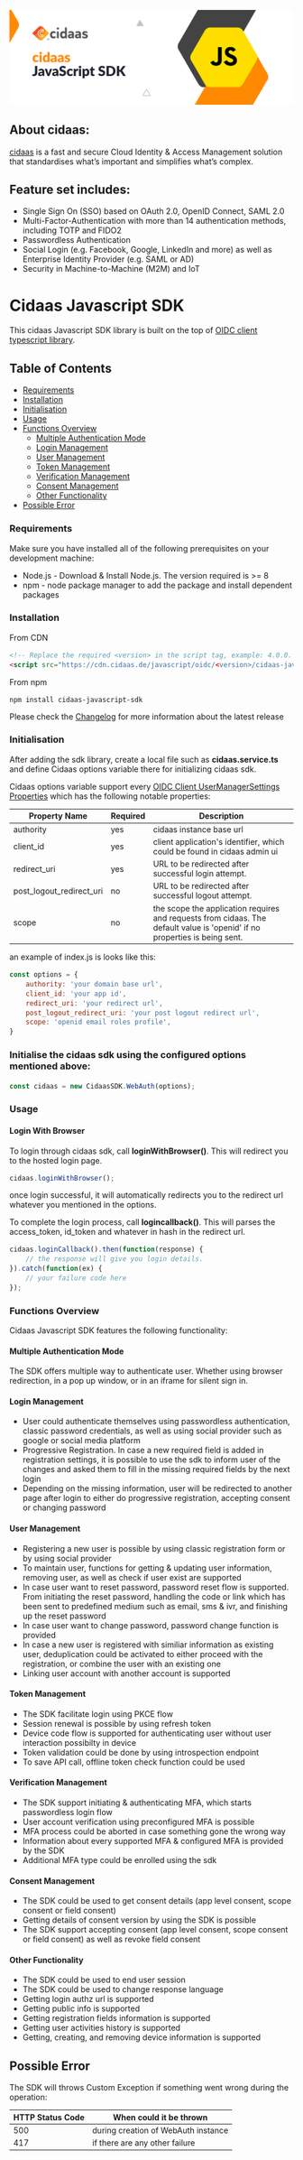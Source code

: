 ![Logo](https://raw.githubusercontent.com/Cidaas/cidaas-javascript-sdk/master/logo.jpg)

## About cidaas:
[cidaas](https://www.cidaas.com)
 is a fast and secure Cloud Identity & Access Management solution that standardises what’s important and simplifies what’s complex.

## Feature set includes:
* Single Sign On (SSO) based on OAuth 2.0, OpenID Connect, SAML 2.0 
* Multi-Factor-Authentication with more than 14 authentication methods, including TOTP and FIDO2 
* Passwordless Authentication 
* Social Login (e.g. Facebook, Google, LinkedIn and more) as well as Enterprise Identity Provider (e.g. SAML or AD) 
* Security in Machine-to-Machine (M2M) and IoT

# Cidaas Javascript SDK

This cidaas Javascript SDK library is built on the top of [OIDC client typescript library](https://github.com/authts/oidc-client-ts). 

## Table of Contents

<!--ts-->
* [Requirements](#requirements)
* [Installation](#installation)
* [Initialisation](#initialisation)
* [Usage](#usage)
* [Functions Overview](#functions-overview)
    <!--ts-->
    * [Multiple Authentication Mode](#multiple-authentication-mode)
    * [Login Management](#login-management)
    * [User Management](#user-management)
    * [Token Management](#token-management)
    * [Verification Management](#verification-management)
    * [Consent Management](#consent-management)
    * [Other Functionality](#other-functionality)
    <!--te-->
* [Possible Error](#possible-error)

### Requirements

Make sure you have installed all of the following prerequisites on your development machine:
* Node.js - Download & Install Node.js. The version required is >= 8
* npm - node package manager to add the package and install dependent packages

### Installation

From CDN

```html
<!-- Replace the required <version> in the script tag, example: 4.0.0. All the released tag can be found https://www.npmjs.com/package/cidaas-javascript-sdk?activeTab=versions -->
<script src="https://cdn.cidaas.de/javascript/oidc/<version>/cidaas-javascript-sdk.min.js"></script>
```

From npm

```
npm install cidaas-javascript-sdk
```

Please check the [Changelog](https://github.com/Cidaas/cidaas-sdk-javascript-v2/blob/master/CHANGELOG.md) for more information about the latest release

### Initialisation

After adding the sdk library, create a local file such as **cidaas.service.ts** and define Cidaas options variable there for initializing cidaas sdk.

Cidaas options variable support every [OIDC Client UserManagerSettings Properties](https://authts.github.io/oidc-client-ts/interfaces/UserManagerSettings.html) which has the following notable properties:

| Property Name | Required | Description |
| ------ | ------ | ------ |
| authority | yes | cidaas instance base url |
| client_id | yes | client application's identifier, which could be found in cidaas admin ui |
| redirect_uri | yes | URL to be redirected after successful login attempt. |
| post_logout_redirect_uri | no | URL to be redirected after successful logout attempt. |
| scope | no | the scope the application requires and requests from cidaas. The default value is 'openid' if no properties is being sent. |

an example of index.js is looks like this:

```js
const options = {
    authority: 'your domain base url',
    client_id: 'your app id',
    redirect_uri: 'your redirect url',
    post_logout_redirect_uri: 'your post logout redirect url',
    scope: 'openid email roles profile',
}
```

### Initialise the cidaas sdk using the configured options mentioned above:

```js
const cidaas = new CidaasSDK.WebAuth(options);
```

### Usage

#### Login With Browser

To login through cidaas sdk, call **loginWithBrowser()**. This will redirect you to the hosted login page.

```js
cidaas.loginWithBrowser();
```

once login successful, it will automatically redirects you to the redirect url whatever you mentioned in the options.

To complete the login process, call **logincallback()**. This will parses the access_token, id_token and whatever in hash in the redirect url.

```js
cidaas.loginCallback().then(function(response) {
    // the response will give you login details.
}).catch(function(ex) {
    // your failure code here
});
```

### Functions Overview

Cidaas Javascript SDK features the following functionality:

#### Multiple Authentication Mode
The SDK offers multiple way to authenticate user. Whether using browser redirection, in a pop up window, or in an iframe for silent sign in. 

#### Login Management
* User could authenticate themselves using passwordless authentication, classic password credentials, as well as using social provider such as google or social media platform
* Progressive Registration. In case a new required field is added in registration settings, it is possible to use the sdk to inform user of the changes and asked them to fill in the missing required fields by the next login
* Depending on the missing information, user will be redirected to another page after login to either do progressive registration, accepting consent or changing password

#### User Management
* Registering a new user is possible by using classic registration form or by using social provider
* To maintain user, functions for getting & updating user information, removing user, as well as check if user exist are supported
* In case user want to reset password, password reset flow is supported. From initiating the reset password, handling the code or link which has been sent to predefined medium such as email, sms & ivr, and finishing up the reset password
* In case user want to change password, password change function is provided
* In case a new user is registered with similiar information as existing user, deduplication could be activated to either proceed with the registration, or combine the user with an existing one
* Linking user account with another account is supported 

#### Token Management
* The SDK facilitate login using PKCE flow
* Session renewal is possible by using refresh token
* Device code flow is supported for authenticating user without user interaction possibilty in device
* Token validation could be done by using introspection endpoint
* To save API call, offline token check function could be used

#### Verification Management
* The SDK support initiating & authenticating MFA, which starts passwordless login flow
* User account verification using preconfigured MFA is possible
* MFA process could be aborted in case something gone the wrong way
* Information about every supported MFA & configured MFA is provided by the SDK
* Additional MFA type could be enrolled using the sdk

#### Consent Management
* The SDK could be used to get consent details (app level consent, scope consent or field consent)
* Getting details of consent version by using the SDK is possible
* The SDK support accepting consent (app level consent, scope consent or field consent) as well as revoke field consent

#### Other Functionality
* The SDK could be used to end user session
* The SDK could be used to change response language
* Getting login authz url is supported
* Getting public info is supported
* Getting registration fields information is supported
* Getting user activities history is supported
* Getting, creating, and removing device information is supported

## Possible Error

The SDK will throws Custom Exception if something went wrong during the operation:

| HTTP Status Code | When could it be thrown |
|----------------- | ----------------------- |
|  500 | during creation of WebAuth instance |
|  417 | if there are any other failure |
